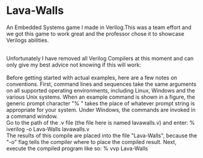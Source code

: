 # Lava-Walls
An Embedded Systems game I made in Verilog.This was a team effort and we got this game to work great and the professor chose it to showcase Verilogs abilities. 

<br>
Unfortunately I have removed all Verilog Compilers at this moment and can only give my best advice not knowing if this will work:<br><br>
Before getting started with actual examples, here are a few notes on conventions. First, command lines and sequences take the same arguments on all supported operating environments, including Linux, Windows and the various Unix systems. When an example command is shown in a figure, the generic prompt character "% " takes the place of whatever prompt string is appropriate for your system. Under Windows, the commands are invoked in a command window. 
<br>
Go to the path of the .v file (the file here is named lavawalls.v) and enter:
% iverilog -o Lava-Walls lavawalls.v <br>
The results of this compile are placed into the file "Lava-Walls", because the "-o" flag tells the compiler where to place the compiled result. Next, execute the compiled program like so: % vvp Lava-Walls<br>
